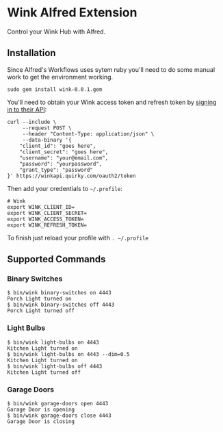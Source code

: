 # Wink Alfred Extension

Control your Wink Hub with Alfred.

## Installation

Since Alfred's Workflows uses sytem ruby you'll need to do some manual work to
get the environment working.

```
sudo gem install wink-0.0.1.gem
```

You'll need to obtain your Wink access token and refresh token by [signing in to their API](http://docs.wink.apiary.io/#oauth):

```
curl --include \
     --request POST \
     --header "Content-Type: application/json" \
     --data-binary '{
    "client_id": "goes here",
    "client_secret": "goes here",
    "username": "your@email.com",
    "password": "yourpassword",
    "grant_type": "password"
}' https://winkapi.quirky.com/oauth2/token
```

Then add your credentials to `~/.profile`:

```
# Wink
export WINK_CLIENT_ID=
export WINK_CLIENT_SECRET=
export WINK_ACCESS_TOKEN=
export WINK_REFRESH_TOKEN=
```

To finish just reload your profile with `. ~/.profile`

## Supported Commands

### Binary Switches

```
$ bin/wink binary-switches on 4443
Porch Light turned on
$ bin/wink binary-switches off 4443
Porch Light turned off
```

### Light Bulbs

```
$ bin/wink light-bulbs on 4443
Kitchen Light turned on
$ bin/wink light-bulbs on 4443 --dim=0.5
Kitchen Light turned on
$ bin/wink light-bulbs off 4443
Kitchen Light turned off
```

### Garage Doors

```
$ bin/wink garage-doors open 4443
Garage Door is opening
$ bin/wink garage-doors close 4443
Garage Door is closing
```
